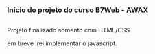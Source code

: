 ### Inicio do projeto do curso B7Web - AWAX
##
Projeto finalizado somento com HTML/CSS.

em breve irei implementar o javascript.
